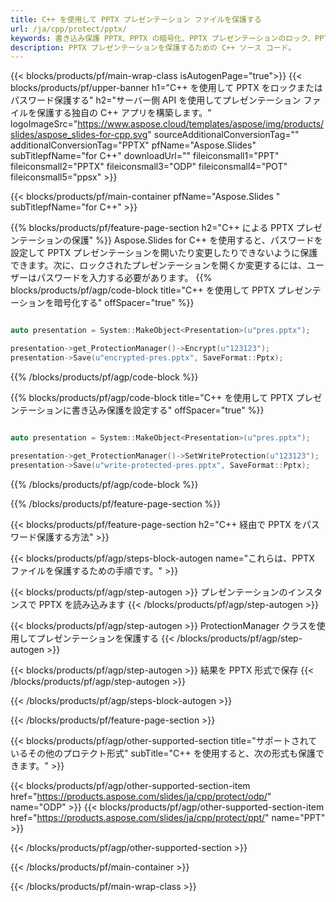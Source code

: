 ```yaml
---
title: C++ を使用して PPTX プレゼンテーション ファイルを保護する
url: /ja/cpp/protect/pptx/
keywords: 書き込み保護 PPTX、PPTX の暗号化、PPTX プレゼンテーションのロック、PPTX の保護
description: PPTX プレゼンテーションを保護するための C++ ソース コード。
---
```


{{< blocks/products/pf/main-wrap-class isAutogenPage="true">}}
{{< blocks/products/pf/upper-banner h1="C++ を使用して PPTX をロックまたはパスワード保護する" h2="サーバー側 API を使用してプレゼンテーション ファイルを保護する独自の C++ アプリを構築します。" logoImageSrc="https://www.aspose.cloud/templates/aspose/img/products/slides/aspose_slides-for-cpp.svg" sourceAdditionalConversionTag="" additionalConversionTag="PPTX" pfName="Aspose.Slides" subTitlepfName="for C++" downloadUrl="" fileiconsmall1="PPT" fileiconsmall2="PPTX" fileiconsmall3="ODP" fileiconsmall4="POT" fileiconsmall5="ppsx" >}}

{{< blocks/products/pf/main-container pfName="Aspose.Slides " subTitlepfName="for C++" >}}

{{% blocks/products/pf/feature-page-section  h2="C++ による PPTX プレゼンテーションの保護" %}}
Aspose.Slides for C++ を使用すると、パスワードを設定して PPTX プレゼンテーションを開いたり変更したりできないように保護できます。次に、ロックされたプレゼンテーションを開くか変更するには、ユーザーはパスワードを入力する必要があります。
{{% blocks/products/pf/agp/code-block title="C++ を使用して PPTX プレゼンテーションを暗号化する" offSpacer="true" %}}

```cpp

auto presentation = System::MakeObject<Presentation>(u"pres.pptx");

presentation->get_ProtectionManager()->Encrypt(u"123123");
presentation->Save(u"encrypted-pres.pptx", SaveFormat::Pptx);
```

{{% /blocks/products/pf/agp/code-block %}}

{{% blocks/products/pf/agp/code-block title="C++ を使用して PPTX プレゼンテーションに書き込み保護を設定する" offSpacer="true" %}}

```cpp

auto presentation = System::MakeObject<Presentation>(u"pres.pptx");

presentation->get_ProtectionManager()->SetWriteProtection(u"123123");
presentation->Save(u"write-protected-pres.pptx", SaveFormat::Pptx);
```

{{% /blocks/products/pf/agp/code-block %}}

{{% /blocks/products/pf/feature-page-section %}}

{{< blocks/products/pf/feature-page-section  h2="C++ 経由で PPTX をパスワード保護する方法" >}}

{{< blocks/products/pf/agp/steps-block-autogen name="これらは、PPTX ファイルを保護するための手順です。" >}}

{{< blocks/products/pf/agp/step-autogen >}}
プレゼンテーションのインスタンスで PPTX を読み込みます
{{< /blocks/products/pf/agp/step-autogen >}}

{{< blocks/products/pf/agp/step-autogen >}}
ProtectionManager クラスを使用してプレゼンテーションを保護する
{{< /blocks/products/pf/agp/step-autogen >}}

{{< blocks/products/pf/agp/step-autogen >}}
結果を PPTX 形式で保存
{{< /blocks/products/pf/agp/step-autogen >}}

{{< /blocks/products/pf/agp/steps-block-autogen >}}

{{< /blocks/products/pf/feature-page-section >}}

{{< blocks/products/pf/agp/other-supported-section title="サポートされているその他のプロテクト形式" subTitle="C++ を使用すると、次の形式も保護できます。" >}}

{{< blocks/products/pf/agp/other-supported-section-item href="https://products.aspose.com/slides/ja/cpp/protect/odp/" name="ODP" >}}
{{< blocks/products/pf/agp/other-supported-section-item href="https://products.aspose.com/slides/ja/cpp/protect/ppt/" name="PPT" >}}


{{< /blocks/products/pf/agp/other-supported-section >}}

{{< /blocks/products/pf/main-container >}}
    
{{< /blocks/products/pf/main-wrap-class >}}